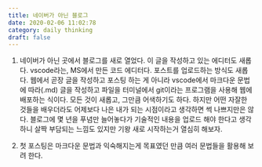 ```yaml
---
title: 네이버가 아닌 블로그
date: 2020-02-06 11:02:78
category: daily thinking
draft: false
---
```


1. 네이버가 아닌 곳에서 블로그를 새로 열었다. 이 글을 작성하고 있는 에디터도 새롭다. vscode라는, MS에서 만든 코드 에디터다. 포스트를 업로드하는 방식도 새롭다. 웹에서 곧장 글을 작성하고 포스팅 하는 게 아니라 vscode에서 마크다운 문법에 따라(.md) 글을 작성하고 파일을 터미널에서 git이라는 프로그램을 사용해 웹에 배포하는 식이다. 모든 것이 새롭고, 그만큼 어색하기도 하다. 하지만 어떤 자잘한 것들을 배우더라도 어제보다 나은 내가 되는 시점이라고 생각하면 썩 나쁘지만은 않다. 블로그에 몇 년을 푸념만 늘어놓다가 기술적인 내용을 업로드 해야 한다고 생각하니 살짝 부담되는 느낌도 있지만 기왕 새로 시작하는거 열심히 해보자.

2. 첫 포스팅은 마크다운 문법과 익숙해지는게 목표였던 만큼 여러 문법들을 활용해 보려 한다.
